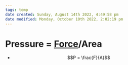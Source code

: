 ```yaml
---
tags: temp
date created: Sunday, August 14th 2022, 4:49:58 pm
date modified: Monday, October 10th 2022, 2:02:19 pm
---
```


# Pressure = [Force](Force.md)/Area
- $$P = \frac{F}{A}$$

